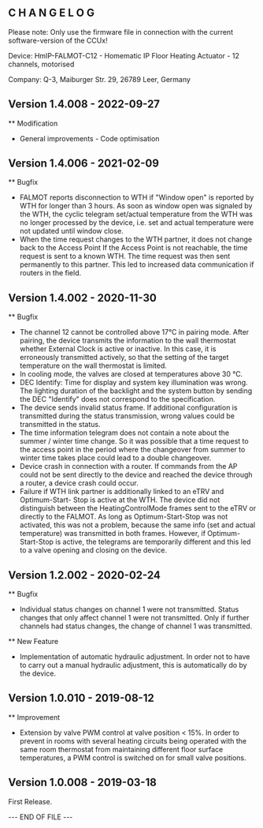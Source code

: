 C H A N G E L O G
-----------------

Please note: Only use the firmware file in connection with the current software-version of the CCUx!

Device:   HmIP-FALMOT-C12 - Homematic IP Floor Heating Actuator - 12 channels, motorised

Company:  Q-3, Maiburger Str. 29, 26789 Leer, Germany


Version 1.4.008 - 2022-09-27
--------------------------------------------------------------
** Modification
   * General improvements - Code optimisation


Version 1.4.006 - 2021-02-09
--------------------------------------------------------------
** Bugfix
   * FALMOT reports disconnection to WTH if "Window open" is reported by WTH for longer
     than 3 hours.
      As soon as window open was signaled by the WTH, the cyclic telegram set/actual
      temperature from the WTH was no longer processed by the device, i.e. set and
      actual temperature were not updated until window close.
   * When the time request changes to the WTH partner, it does not change back to the
     Access Point
      If the Access Point is not reachable, the time request is sent to a known WTH. The
      time request was then sent permanently to this partner. This led to increased data
      communication if routers in the field.


Version 1.4.002 - 2020-11-30
--------------------------------------------------------------
** Bugfix
   * The channel 12 cannot be controlled above 17°C in pairing mode.
      After pairing, the device transmits the information to the wall thermostat whether
      External Clock is active or inactive. In this case, it is erroneously transmitted
      actively, so that the setting of the target temperature on the wall thermostat is
      limited.
   * In cooling mode, the valves are closed at temperatures above 30 °C.
   * DEC Identify: Time for display and system key illumination was wrong.
      The lighting duration of the backlight and the system button by sending the DEC
      "Identify" does not correspond to the specification.
   * The device sends invalid status frame.
      If additional configuration is transmitted during the status transmission, wrong
      values could be transmitted in the status.
   * The time information telegram does not contain a note about the summer / winter
     time change.
      So it was possible that a time request to the access point in the period where the
      changeover from summer to winter time takes place could lead to a double
      changeover.
   * Device crash in connection with a router.
      If commands from the AP could not be sent directly to the device and reached the
      device through a router, a device crash could occur.
   * Failure if WTH link partner is additionally linked to an eTRV and Optimum-Start-
     Stop is active at the WTH.
      The device did not distinguish between the HeatingControlMode frames sent to the
      eTRV or directly to the FALMOT. As long as Optimum-Start-Stop was not activated,
      this was not a problem, because the same info (set and actual temperature) was
      transmitted in both frames. However, if Optimum-Start-Stop is active, the
      telegrams are temporarily different and this led to a valve opening and closing on
      the device.


Version 1.2.002 - 2020-02-24
--------------------------------------------------------------
** Bugfix
   * Individual status changes on channel 1 were not transmitted.
      Status changes that only affect channel 1 were not transmitted. Only if further
      channels had status changes, the change of channel 1 was transmitted.

** New Feature
   * Implementation of automatic hydraulic adjustment.
      In order not to have to carry out a manual hydraulic adjustment, this is
      automatically do by the device.


Version 1.0.010 - 2019-08-12
--------------------------------------------------------------
** Improvement
   * Extension by valve PWM control at valve position < 15%.
      In order to prevent in rooms with several heating circuits being operated with the
      same room thermostat from maintaining different floor surface temperatures, a PWM
      control is switched on for small valve positions.


Version 1.0.008 - 2019-03-18
--------------------------------------------------------------

First Release.


--- END OF FILE ---

